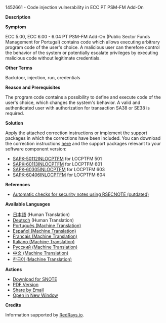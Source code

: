 1452661 - Code injection vulnerability in ECC PT PSM-FM Add-On

**Description**

**Symptom**

ECC 5.00, ECC 6.00 - 6.04 PT PSM-FM Add-On (Public Sector Funds Management for Portugal) contains code which allows executing arbitrary program code of the user's choice. A malicious user can therefore control the behavior of the system or potentially escalate privileges by executing malicious code without legitimate credentials.

**Other Terms**

Backdoor, injection, run, credentials

**Reason and Prerequisites**

The program code contains a possibility to define and execute code of the user's choice, which changes the system's behavior. A valid and authenticated user with authorization for transaction SA38 or SE38 is required.

**Solution**

Apply the attached correction instructions or implement the support packages in which the corrections have been included. You can download the correction instructions [here](https://me.sap.com/corrins/0001452661/911) and the support packages relevant to your software component version:

- [SAPK-50112INLOCPTFM](https://me.sap.com/supportpackage/SAPK-50112INLOCPTFM) for LOCPTFM 501
- [SAPK-60113INLOCPTFM](https://me.sap.com/supportpackage/SAPK-60113INLOCPTFM) for LOCPTFM 601
- [SAPK-60305INLOCPTFM](https://me.sap.com/supportpackage/SAPK-60305INLOCPTFM) for LOCPTFM 603
- [SAPK-60406INLOCPTFM](https://me.sap.com/supportpackage/SAPK-60406INLOCPTFM) for LOCPTFM 604

**References**

- [Automatic checks for security notes using RSECNOTE (outdated)](https://me.sap.com/notes/888889)

**Available Languages**

- [日本語](https://me.sap.com/notes/0001452661/J) (Human Translation)
- [Deutsch](https://me.sap.com/notes/0001452661/D) (Human Translation)
- [Português (Machine Translation)](https://me.sap.com/notes/0001452661/P)
- [Español (Machine Translation)](https://me.sap.com/notes/0001452661/S)
- [Français (Machine Translation)](https://me.sap.com/notes/0001452661/F)
- [Italiano (Machine Translation)](https://me.sap.com/notes/0001452661/I)
- [Русский (Machine Translation)](https://me.sap.com/notes/0001452661/R)
- [中文 (Machine Translation)](https://me.sap.com/notes/0001452661/1)
- [한국어 (Machine Translation)](https://me.sap.com/notes/0001452661/3)

**Actions**

- [Download for SNOTE](https://notesdownloads.sap.com/note/0040000008570102017)
- [PDF Version](https://userapps.support.sap.com/sap/support/sfm/notes/print/0001452661?language=en-US&token=3067C101ED3AC051B1EB0B3A8CE9EA26)
- [Share by Email](https://me.sap.com/notes/1452661/share)
- [Open in New Window](https://me.sap.com/notes/1452661)

**Credits**

Information supported by [RedRays.io](https://redrays.io).